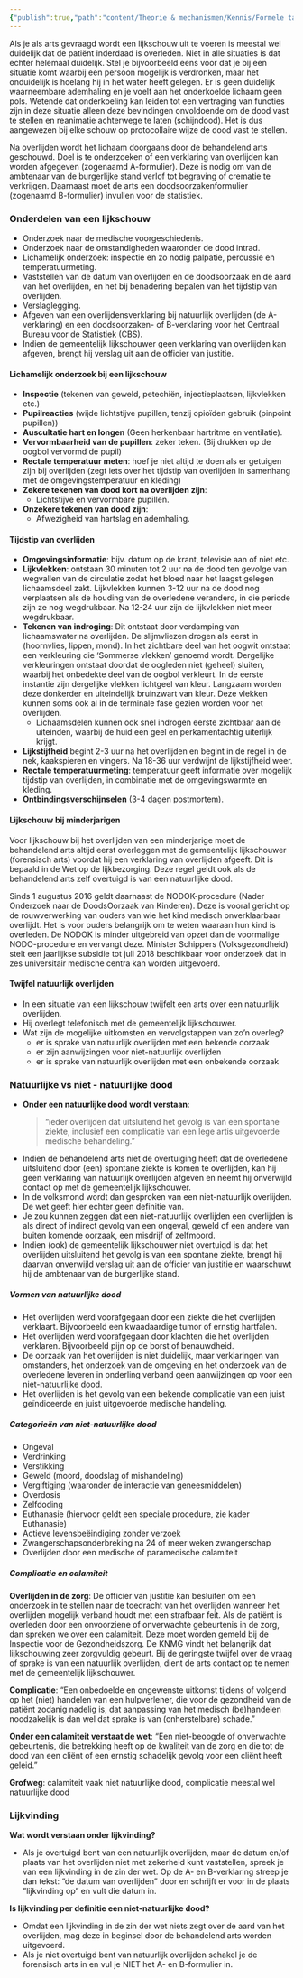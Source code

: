 ```yaml
---
{"publish":true,"path":"content/Theorie & mechanismen/Kennis/Formele taken en handelingen bij overlijden.md","permalink":"/content/theorie-and-mechanismen/kennis/formele-taken-en-handelingen-bij-overlijden/"}
---
```



Als je als arts gevraagd wordt een lijkschouw uit te voeren is meestal wel duidelijk dat de patiënt inderdaad is overleden. Niet in alle situaties is dat echter helemaal duidelijk. Stel je bijvoorbeeld eens voor dat je bij een situatie komt waarbij een persoon mogelijk is verdronken, maar het onduidelijk is hoelang hij in het water heeft gelegen. Er is geen duidelijk waarneembare ademhaling en je voelt aan het onderkoelde lichaam geen pols. Wetende dat onderkoeling kan leiden tot een vertraging van functies zijn in deze situatie alleen deze bevindingen onvoldoende om de dood vast te stellen en reanimatie achterwege te laten (schijndood). Het is dus aangewezen bij elke schouw op protocollaire wijze de dood vast te stellen.

  
Na overlijden wordt het lichaam doorgaans door de behandelend arts geschouwd. Doel is te onderzoeken of een verklaring van overlijden kan worden afgegeven (zogenaamd A-formulier). Deze is nodig om van de ambtenaar van de burgerlijke stand verlof tot begraving of crematie te verkrijgen. Daarnaast moet de arts een doodsoorzakenformulier (zogenaamd B-formulier) invullen voor de statistiek.


### Onderdelen van een lijkschouw
  - Onderzoek naar de medische voorgeschiedenis.
  - Onderzoek naar de omstandigheden waaronder de dood intrad.
  - Lichamelijk onderzoek: inspectie en zo nodig palpatie, percussie en temperatuurmeting.
  - Vaststellen van de datum van overlijden en de doodsoorzaak en de aard van het overlijden, en het bij benadering bepalen van het tijdstip van overlijden.
  - Verslaglegging.
  - Afgeven van een overlijdensverklaring bij natuurlijk overlijden (de A-verklaring) en een doodsoorzaken- of B-verklaring voor het Centraal Bureau voor de Statistiek (CBS).
  - Indien de gemeentelijk lijkschouwer geen verklaring van overlijden kan afgeven, brengt hij verslag uit aan de officier van justitie.

#### Lichamelijk onderzoek bij een lijkschouw

- **Inspectie** (tekenen van geweld, petechiën, injectieplaatsen, lijkvlekken etc.)
- **Pupilreacties** (wijde lichtstijve pupillen, tenzij opioïden gebruik (pinpoint pupillen))
- **Auscultatie hart en longen** (Geen herkenbaar hartritme en ventilatie).
- **Vervormbaarheid van de pupillen**: zeker teken. (Bij drukken op de oogbol vervormd de pupil)
- **Rectale temperatuur meten**: hoef je niet altijd te doen als er getuigen zijn bij overlijden (zegt iets over het tijdstip van overlijden in samenhang met de omgevingstemperatuur en kleding)
- **Zekere tekenen van dood kort na overlijden zijn**:
	- Lichtstijve en vervormbare pupillen.
- **Onzekere tekenen van dood zijn**: 
	- Afwezigheid van hartslag en ademhaling.

#### Tijdstip van overlijden
- **Omgevingsinformatie**: bijv. datum op de krant, televisie aan of niet etc.
- **Lijkvlekken**: ontstaan 30 minuten tot 2 uur na de dood ten gevolge van wegvallen van de circulatie zodat het bloed naar het laagst gelegen lichaamsdeel zakt. Lijkvlekken kunnen 3-12 uur na de dood nog verplaatsen als de houding van de overledene veranderd, in die periode zijn ze nog wegdrukbaar. Na 12-24 uur zijn de lijkvlekken niet meer wegdrukbaar.
- **Tekenen van indroging**: Dit ontstaat door verdamping van lichaamswater na overlijden. De slijmvliezen drogen als eerst in (hoornvlies, lippen, mond). In het zichtbare deel van het oogwit ontstaat een verkleuring die ‘Sommerse vlekken’ genoemd wordt. Dergelijke verkleuringen ontstaat doordat de oogleden niet (geheel) sluiten, waarbij het onbedekte deel van de oogbol verkleurt. In de eerste instantie zijn dergelijke vlekken lichtgeel van kleur. Langzaam worden deze donkerder en uiteindelijk bruinzwart van kleur. Deze vlekken kunnen soms ook al in de terminale fase gezien worden voor het overlijden.
	- Lichaamsdelen kunnen ook snel indrogen eerste zichtbaar aan de uiteinden, waarbij de huid een geel en perkamentachtig uiterlijk krijgt.
- **Lijkstijfheid** begint 2-3 uur na het overlijden en begint in de regel in de nek, kaakspieren en vingers. Na 18-36 uur verdwijnt de lijkstijfheid weer.
- **Rectale temperatuurmeting**: temperatuur geeft informatie over mogelijk tijdstip van overlijden, in combinatie met de omgevingswarmte en kleding.
- **Ontbindingsverschijnselen** (3-4 dagen postmortem).

   

#### Lijkschouw bij minderjarigen

Voor lijkschouw bij het overlijden van een minderjarige moet de behandelend arts altijd eerst overleggen met de gemeentelijk lijkschouwer (forensisch arts) voordat hij een verklaring van overlijden afgeeft. Dit is bepaald in de Wet op de lijkbezorging. Deze regel geldt ook als de behandelend arts zelf overtuigd is van een natuurlijke dood.

Sinds 1 augustus 2016 geldt daarnaast de NODOK-procedure (Nader Onderzoek naar de DoodsOorzaak van Kinderen). Deze is vooral gericht op de rouwverwerking van ouders van wie het kind medisch onverklaarbaar overlijdt. Het is voor ouders belangrijk om te weten waaraan hun kind is overleden. De NODOK is minder uitgebreid van opzet dan de voormalige NODO-procedure en vervangt deze. Minister Schippers (Volksgezondheid) stelt een jaarlijkse subsidie tot juli 2018 beschikbaar voor onderzoek dat in zes universitair medische centra kan worden uitgevoerd.

#### Twijfel natuurlijk overlijden

- In een situatie van een lijkschouw twijfelt een arts over een natuurlijk overlijden.
- Hij overlegt telefonisch met de gemeentelijk lijkschouwer.
- Wat zijn de mogelijke uitkomsten en vervolgstappen van zo’n overleg?
	- er is sprake van natuurlijk overlijden met een bekende oorzaak
	- er zijn aanwijzingen voor niet-natuurlijk overlijden
	- er is sprake van natuurlijk overlijden met een onbekende oorzaak  


### Natuurlijke vs niet - natuurlijke dood

- **Onder een natuurlijke dood wordt verstaan**: 
	> “ieder overlijden dat uitsluitend het gevolg is van een spontane ziekte, inclusief een complicatie van een lege artis uitgevoerde medische behandeling.”
- Indien de behandelend arts niet de overtuiging heeft dat de overledene uitsluitend door (een) spontane ziekte is komen te overlijden, kan hij geen verklaring van natuurlijk overlijden afgeven en neemt hij onverwijld contact op met de gemeentelijk lijkschouwer.
- In de volksmond wordt dan gesproken van een niet-natuurlijk overlijden. De wet geeft hier echter geen definitie van.
- Je zou kunnen zeggen dat een niet-natuurlijk overlijden een overlijden is als direct of indirect gevolg van een ongeval, geweld of een andere van buiten komende oorzaak, een misdrijf of zelfmoord.
- Indien (ook) de gemeentelijk lijkschouwer niet overtuigd is dat het overlijden uitsluitend het gevolg is van een spontane ziekte, brengt hij daarvan onverwijld verslag uit aan de officier van justitie en waarschuwt hij de ambtenaar van de burgerlijke stand.

##### Vormen van natuurlijke dood
- Het overlijden werd voorafgegaan door een ziekte die het overlijden verklaart. Bijvoorbeeld een kwaadaardige tumor of ernstig hartfalen.
- Het overlijden werd voorafgegaan door klachten die het overlijden verklaren. Bijvoorbeeld pijn op de borst of benauwdheid.
- De oorzaak van het overlijden is niet duidelijk, maar verklaringen van omstanders, het onderzoek van de omgeving en het onderzoek van de overledene leveren in onderling ver­band geen aanwijzingen op voor een niet-natuurlijke dood.
- Het overlijden is het gevolg van een bekende complicatie van een juist geïndiceerde en juist uitgevoerde medische handeling.

##### Categorieën van niet-natuurlijke dood
- Ongeval
- Verdrinking
- Verstikking
- Geweld (moord, doodslag of mishandeling)
- Vergiftiging (waaronder de interactie van geneesmiddelen)
- Overdosis
- Zelfdoding
- Euthanasie (hiervoor geldt een speciale procedure, zie kader Euthanasie)
- Actieve levensbeëindiging zonder verzoek
- Zwangerschapsonderbreking na 24 of meer weken zwangerschap
- Overlijden door een medische of paramedische calamiteit

##### Complicatie en calamiteit
**Overlijden in de zorg**:
De officier van justitie kan besluiten om een onderzoek in te stellen naar de toedracht van het overlijden wanneer het overlijden mogelijk verband houdt met een strafbaar feit. Als de patiënt is overleden door een onvoorziene of onverwachte gebeurtenis in de zorg, dan spreken we over een calamiteit. Deze moet worden gemeld bij de Inspectie voor de Gezondheidszorg. De KNMG vindt het belangrijk dat lijkschouwing zeer zorgvuldig gebeurt. Bij de geringste twijfel over de vraag of sprake is van een natuurlijk overlijden, dient de arts contact op te nemen met de gemeentelijk lijkschouwer.

**Complicatie**: “Een onbedoelde en ongewenste uitkomst tijdens of volgend op het (niet) handelen van een hulpverlener, die voor de gezondheid van de patiënt zodanig nadelig is, dat aanpassing van het medisch (be)handelen noodzakelijk is dan wel dat sprake is van (onherstelbare) schade.”

**Onder een calamiteit verstaat de wet**: “Een niet-beoogde of onverwachte gebeurtenis, die betrekking heeft op de kwaliteit van de zorg en die tot de dood van een cliënt of een ernstig schadelijk gevolg voor een cliënt heeft geleid.”

**Grofweg**: calamiteit vaak niet natuurlijke dood, complicatie meestal wel natuurlijke dood


### Lijkvinding
**Wat wordt verstaan onder lijkvinding?** 
- Als je overtuigd bent van een natuurlijk overlijden, maar de datum en/of plaats van het overlijden niet met zekerheid kunt vaststellen, spreek je van een lijkvinding in de zin der wet. Op de A- en B-verklaring streep je dan tekst: “de datum van overlijden” door en schrijft er voor in de plaats ”lijkvinding op” en vult die datum in. 

**Is lijkvinding per definitie een niet-natuurlijke dood?** 
- Omdat een lijkvinding in de zin der wet niets zegt over de aard van het overlijden, mag deze in beginsel door de behandelend arts worden uitgevoerd.
- Als je niet overtuigd bent van natuurlijk overlijden schakel je de forensisch arts in en vul je NIET het A- en B-formulier in.
